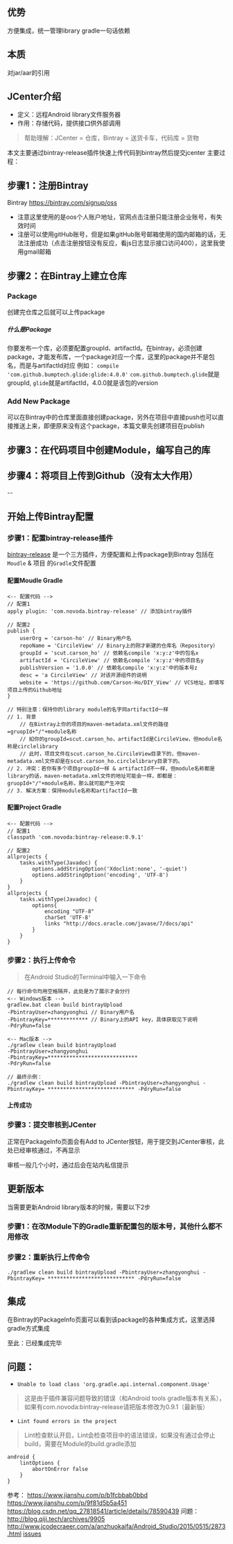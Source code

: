 ## 优势
方便集成，统一管理library
gradle一句话依赖

## 本质
对jar/aar的引用


## JCenter介绍
* 定义：远程Android library文件服务器
* 作用：存储代码，提供接口供外部调用
>帮助理解：JCenter = 仓库，Bintray = 送货卡车，代码库 = 货物

本文主要通过bintray-release插件快速上传代码到bintray然后提交jcenter
主要过程：


## 步骤1：注册Bintray
Bintray https://bintray.com/signup/oss
* 注意这里使用的是oos个人账户地址，官网点击注册只能注册企业账号，有失效时间
* 注册可以使用gitHub账号，但是如果gitHub账号邮箱使用的国内邮箱的话，无法注册成功（点击注册按钮没有反应，看js日志显示接口访问400），这里我使用gmail邮箱

## 步骤2：在Bintray上建立仓库

### Package
创建完仓库之后就可以上传package
##### 什么是Package
你要发布一个库，必须要配置groupId、artifactId。在bintray，必须创建package，才能发布库，一个package对应一个库，这里的package并不是包名，而是与artifactId对应
例如：
`compile 'com.github.bumptech.glide:glide:4.0.0'` `com.github.bumptech.glide`就是groupId, `glide`就是artifactId，4.0.0就是该包的version
### Add New Package
可以在Bintray中的仓库里面直接创建package，另外在项目中直接push也可以直接推送上来，即便原来没有这个package，本篇文章先创建项目在publish

## 步骤3：在代码项目中创建Module，编写自己的库
## 步骤4：将项目上传到Github（没有太大作用）
-- 
## 开始上传Bintray配置
### 步骤1：配置bintray-release插件
[bintray-release](https://github.com/novoda/bintray-release) 是一个三方插件，方便配置和上传package到Bintray
包括在`Moudle` & 项目 的`Gradle`文件配置
#### 配置Moudle Gradle

```
<-- 配置代码 -->
// 配置1
apply plugin: 'com.novoda.bintray-release' // 添加bintray插件

// 配置2
publish {
    userOrg = 'carson-ho' // Binary用户名
    repoName = 'CircileView' // Binary上的刚才新建的仓库名（Repository）
    groupId = 'scut.carson_ho' // 依赖名compile 'x:y:z'中的包名x
    artifactId = 'CircileView' // 依赖名compile 'x:y:z'中的项目名y
    publishVersion = '1.0.0' // 依赖名compile 'x:y:z'中的版本号z
    desc = 'a CircileView' // 对该开源组件的说明
    website = 'https://github.com/Carson-Ho/DIY_View' // VCS地址，即填写项目上传的Github地址
}

// 特别注意：保持你的library module的名字同artifactId一样
// 1. 背景
    // 在Bintray上你的项目的maven-metadata.xml文件的路径=gruopId+"/"+module名称
    // 如你的groupId=scut.carson_ho，artifactId是CircileView，但module名称是circlelibrary
    // 此时，项目文件在scut.carson_ho.CircileView目录下的，但maven-metadata.xml文件却是在scut.carson_ho.circlelibrary目录下的。
// 2. 冲突：若你有多个项目groupId一样 & artifactId不一样，但module名称都是library的话，maven-metadata.xml文件的地址可能会一样，即都是：gruopId+"/"+module名称，那么就可能产生冲突
// 3. 解决方案：保持module名称和artifactId一致
```

#### 配置Project Gradle

```
<-- 配置代码 -->
// 配置1
classpath 'com.novoda:bintray-release:0.9.1'

// 配置2
allprojects {
    tasks.withType(Javadoc) {
        options.addStringOption('Xdoclint:none', '-quiet')
        options.addStringOption('encoding', 'UTF-8')
    }
}
allprojects {
    tasks.withType(Javadoc) {
        options{
            encoding "UTF-8"
            charSet 'UTF-8'
            links "http://docs.oracle.com/javase/7/docs/api"
        }
    }
}
```

### 步骤2：执行上传命令
> 在Android Studio的Terminal中输入一下命令
```
// 每行命令均用空格隔开，此处是为了展示才会分行
<-- Windows版本 -->
gradlew.bat clean build bintrayUpload 
-PbintrayUser=zhangyonghui // Binary用户名
-PbintrayKey=************* // Binary上的API key，具体获取见下说明
-PdryRun=false

<-- Mac版本 -->
./gradlew clean build bintrayUpload 
-PbintrayUser=zhangyonghui
-PbintrayKey=***************************** 
-PdryRun=false

// 最终示例：
./gradlew clean build bintrayUpload -PbintrayUser=zhangyonghui -PbintrayKey= **************************** -PdryRun=false
```

#### 上传成功

### 步骤3：提交审核到JCenter
正常在PackageInfo页面会有Add to JCenter按钮，用于提交到JCenter审核，此处已经审核通过，不再显示

审核一般几个小时，通过后会在站内私信提示


## 更新版本
当需要更新Android library版本的时候，需要以下2步
### 步骤1：在改Module下的Gradle重新配置包的版本号，其他什么都不用修改

### 步骤2：重新执行上传命令
`./gradlew clean build bintrayUpload -PbintrayUser=zhangyonghui -PbintrayKey= **************************** -PdryRun=false`

## 集成
在Bintray的PackageInfo页面可以看到该package的各种集成方式，这里选择gradle方式集成


至此：已经集成完毕

## 问题：
* `Unable to load class 'org.gradle.api.internal.component.Usage'`
>这是由于插件兼容问题导致的错误（和Android tools gradle版本有关系），如果有com.novoda:bintray-release请把版本修改为0.9.1（最新版）

* `Lint found errors in the project`
> Lint检查默认开启，Lint会检查项目中的语法错误，如果没有通过会停止build，需要在Module的build.gradle添加
```
android {
    lintOptions {
        abortOnError false
    }
}
```


参考：
    https://www.jianshu.com/p/b1fcbbab0bbd
    https://www.jianshu.com/p/9f81d5b5a451
    https://blog.csdn.net/qq_27818541/article/details/78590439
    问题：
    http://blog.qiji.tech/archives/9905
    http://www.jcodecraeer.com/a/anzhuokaifa/Android_Studio/2015/0515/2873.html
    [issues](https://github.com/novoda/bintray-release/issues)